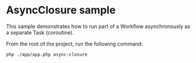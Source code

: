 # AsyncClosure sample

This sample demonstrates how to run part of a Workflow asynchronously as a separate Task (coroutine).

From the root of the project, run the following command:

```bash
php ./app/app.php async-closure
```
